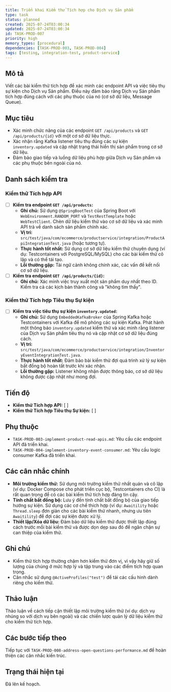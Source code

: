 ```yaml
---
title: Triển khai Kiểm thử Tích hợp cho Dịch vụ Sản phẩm
type: task
status: planned
created: 2025-07-24T03:00:34
updated: 2025-07-24T03:00:34
id: TASK-PROD-007
priority: high
memory_types: [procedural]
dependencies: [TASK-PROD-003, TASK-PROD-004]
tags: [testing, integration-test, product-service]
---
```


## Mô tả

Viết các bài kiểm thử tích hợp để xác minh các endpoint API và việc tiêu thụ sự kiện cho Dịch vụ Sản phẩm. Điều này đảm bảo rằng Dịch vụ Sản phẩm tích hợp đúng cách với các phụ thuộc của nó (cơ sở dữ liệu, Message Queue).

## Mục tiêu

*   Xác minh chức năng của các endpoint `GET /api/products` và `GET /api/products/{id}` với một cơ sở dữ liệu thực.
*   Xác nhận rằng Kafka listener tiêu thụ đúng các sự kiện `inventory.updated` và cập nhật trạng thái hiển thị sản phẩm trong cơ sở dữ liệu.
*   Đảm bảo giao tiếp và luồng dữ liệu phù hợp giữa Dịch vụ Sản phẩm và các phụ thuộc bên ngoài của nó.

## Danh sách kiểm tra

### Kiểm thử Tích hợp API
- [ ] **Kiểm tra endpoint `GET /api/products`:**
    - **Ghi chú:** Sử dụng `@SpringBootTest` của Spring Boot với `WebEnvironment.RANDOM_PORT` và `TestRestTemplate` hoặc `WebTestClient`. Chèn dữ liệu kiểm thử vào cơ sở dữ liệu và xác minh API trả về danh sách sản phẩm chính xác.
    - **Vị trí:** `src/test/java/com/ecommerce/productservice/integration/ProductApiIntegrationTest.java` (hoặc tương tự).
    - **Thực hành tốt nhất:** Sử dụng cơ sở dữ liệu kiểm thử chuyên dụng (ví dụ: Testcontainers với PostgreSQL/MySQL) cho các bài kiểm thử cô lập và có thể tái tạo.
    - **Lỗi thường gặp:** Tải ngữ cảnh không chính xác, các vấn đề kết nối cơ sở dữ liệu.
- [ ] **Kiểm tra endpoint `GET /api/products/{id}`:**
    - **Ghi chú:** Xác minh việc truy xuất một sản phẩm duy nhất theo ID. Kiểm tra cả các kịch bản thành công và "không tìm thấy".

### Kiểm thử Tích hợp Tiêu thụ Sự kiện
- [ ] **Kiểm tra việc tiêu thụ sự kiện `inventory.updated`:**
    - **Ghi chú:** Sử dụng `EmbeddedKafkaBroker` của Spring Kafka hoặc Testcontainers với Kafka để mô phỏng các sự kiện Kafka. Phát hành một thông báo `inventory.updated` kiểm thử và xác minh rằng listener của Dịch vụ Sản phẩm tiêu thụ nó và cập nhật cơ sở dữ liệu đúng cách.
    - **Vị trí:** `src/test/java/com/ecommerce/productservice/integration/InventoryEventIntegrationTest.java`.
    - **Thực hành tốt nhất:** Đảm bảo bài kiểm thử đợi quá trình xử lý sự kiện bất đồng bộ hoàn tất trước khi xác nhận.
    - **Lỗi thường gặp:** Listener không nhận được thông báo, cơ sở dữ liệu không được cập nhật như mong đợi.

## Tiến độ

*   **Kiểm thử Tích hợp API:** [ ]
*   **Kiểm thử Tích hợp Tiêu thụ Sự kiện:** [ ]

## Phụ thuộc

*   `TASK-PROD-003-implement-product-read-apis.md`: Yêu cầu các endpoint API đã triển khai.
*   `TASK-PROD-004-implement-inventory-event-consumer.md`: Yêu cầu logic consumer Kafka đã triển khai.

## Các cân nhắc chính

*   **Môi trường kiểm thử:** Sử dụng môi trường kiểm thử nhất quán và cô lập (ví dụ: Docker Compose cho phát triển cục bộ, Testcontainers cho CI) là rất quan trọng để có các bài kiểm thử tích hợp đáng tin cậy.
*   **Tính chất bất đồng bộ:** Lưu ý đến tính chất bất đồng bộ của giao tiếp hướng sự kiện. Sử dụng các cơ chế thích hợp (ví dụ: `Awaitility` hoặc `Thread.sleep` đơn giản cho các bài kiểm thử nhanh, nhưng ưu tiên `Awaitility`) để đợi các sự kiện được xử lý.
*   **Thiết lập/Xóa dữ liệu:** Đảm bảo dữ liệu kiểm thử được thiết lập đúng cách trước mỗi bài kiểm thử và được dọn dẹp sau đó để ngăn chặn sự can thiệp của kiểm thử.

## Ghi chú

*   Kiểm thử tích hợp thường chậm hơn kiểm thử đơn vị, vì vậy hãy giữ số lượng của chúng ở mức hợp lý và tập trung vào các điểm tích hợp quan trọng.
*   Cân nhắc sử dụng `@ActiveProfiles("test")` để tải các cấu hình dành riêng cho kiểm thử.

## Thảo luận

Thảo luận về cách tiếp cận thiết lập môi trường kiểm thử (ví dụ: dịch vụ nhúng so với dịch vụ bên ngoài) và các chiến lược quản lý dữ liệu kiểm thử cho kiểm thử tích hợp.

## Các bước tiếp theo

Tiếp tục với `TASK-PROD-008-address-open-questions-performance.md` để hoàn thiện các cân nhắc kiến trúc.

## Trạng thái hiện tại

Đã lên kế hoạch.